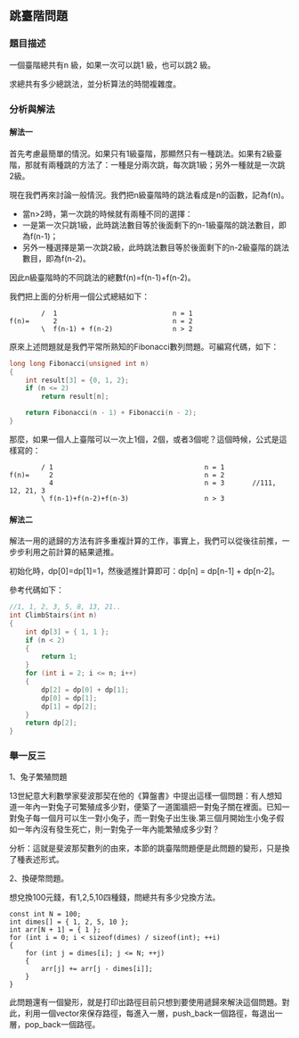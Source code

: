## 跳臺階問題


### 題目描述
一個臺階總共有n 級，如果一次可以跳1 級，也可以跳2 級。

求總共有多少總跳法，並分析算法的時間複雜度。


### 分析與解法

#### 解法一
首先考慮最簡單的情況。如果只有1級臺階，那顯然只有一種跳法。如果有2級臺階，那就有兩種跳的方法了：一種是分兩次跳，每次跳1級；另外一種就是一次跳2級。

現在我們再來討論一般情況。我們把n級臺階時的跳法看成是n的函數，記為f(n)。
 - 當n>2時，第一次跳的時候就有兩種不同的選擇：
- 一是第一次只跳1級，此時跳法數目等於後面剩下的n-1級臺階的跳法數目，即為f(n-1)；
- 另外一種選擇是第一次跳2級，此時跳法數目等於後面剩下的n-2級臺階的跳法數目，即為f(n-2)。

因此n級臺階時的不同跳法的總數f(n)=f(n-1)+f(n-2)。

我們把上面的分析用一個公式總結如下：
```
        /  1                             n = 1
f(n)=      2                             n = 2
        \  f(n-1) + f(n-2)               n > 2
```

原來上述問題就是我們平常所熟知的Fibonacci數列問題。可編寫代碼，如下：

```cpp
long long Fibonacci(unsigned int n)
{
    int result[3] = {0, 1, 2};
    if (n <= 2)
        return result[n];

    return Fibonacci(n - 1) + Fibonacci(n - 2);
}
```

那麼，如果一個人上臺階可以一次上1個，2個，或者3個呢？這個時候，公式是這樣寫的：
```
        / 1                                      n = 1
f(n)=     2                                      n = 2
          4                                      n = 3       //111, 12, 21, 3
        \ f(n-1)+f(n-2)+f(n-3)                   n > 3
```

#### 解法二

解法一用的遞歸的方法有許多重複計算的工作，事實上，我們可以從後往前推，一步步利用之前計算的結果遞推。

初始化時，dp[0]=dp[1]=1，然後遞推計算即可：dp[n] = dp[n-1] + dp[n-2]。

參考代碼如下：
```c
//1, 1, 2, 3, 5, 8, 13, 21..
int ClimbStairs(int n)
{
	int dp[3] = { 1, 1 };
	if (n < 2)
	{
		return 1;
	}
	for (int i = 2; i <= n; i++)
	{
		dp[2] = dp[0] + dp[1];
		dp[0] = dp[1];
		dp[1] = dp[2];
	}
	return dp[2];
}
```

### 舉一反三

1、兔子繁殖問題

13世紀意大利數學家斐波那契在他的《算盤書》中提出這樣一個問題：有人想知道一年內一對兔子可繁殖成多少對，便築了一道圍牆把一對兔子關在裡面。已知一對兔子每一個月可以生一對小兔子，而一對兔子出生後.第三個月開始生小兔子假如一年內沒有發生死亡，則一對兔子一年內能繁殖成多少對？

分析：這就是斐波那契數列的由來，本節的跳臺階問題便是此問題的變形，只是換了種表述形式。

2、換硬幣問題。

想兌換100元錢，有1,2,5,10四種錢，問總共有多少兌換方法。
```
const int N = 100;
int dimes[] = { 1, 2, 5, 10 };
int arr[N + 1] = { 1 };
for (int i = 0; i < sizeof(dimes) / sizeof(int); ++i)
{
	for (int j = dimes[i]; j <= N; ++j)
	{
		arr[j] += arr[j - dimes[i]];
	}
}
```

此問題還有一個變形，就是打印出路徑目前只想到要使用遞歸來解決這個問題。對此，利用一個vector來保存路徑，每進入一層，push_back一個路徑，每退出一層，pop_back一個路徑。
